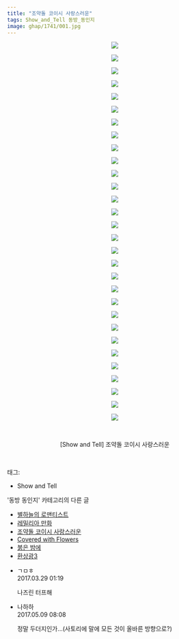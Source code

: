 ```yaml
---
title: "조약돌 코이시 사랑스러운"
tags: Show_and_Tell 동방_동인지
image: ghap/1741/001.jpg
---
```

<div class="article">
<p style="text-align: center; clear: none; float: none;"><img src="{{ site.nasurl }}/ghap/1741/001.jpg"/></p>
<p style="text-align: center; clear: none; float: none;"><img src="{{ site.nasurl }}/ghap/1741/002.jpg"/></p>
<p style="text-align: center; clear: none; float: none;"><img src="{{ site.nasurl }}/ghap/1741/003.jpg"/></p>
<p style="text-align: center; clear: none; float: none;"><img src="{{ site.nasurl }}/ghap/1741/004.jpg"/></p>
<p style="text-align: center; clear: none; float: none;"><img src="{{ site.nasurl }}/ghap/1741/005.jpg"/></p>
<p style="text-align: center; clear: none; float: none;"><img src="{{ site.nasurl }}/ghap/1741/006.jpg"/></p>
<p style="text-align: center; clear: none; float: none;"><img src="{{ site.nasurl }}/ghap/1741/007.jpg"/></p>
<p style="text-align: center; clear: none; float: none;"><img src="{{ site.nasurl }}/ghap/1741/008.jpg"/></p>
<p style="text-align: center; clear: none; float: none;"><img src="{{ site.nasurl }}/ghap/1741/009.jpg"/></p>
<p style="text-align: center; clear: none; float: none;"><img src="{{ site.nasurl }}/ghap/1741/010.jpg"/></p>
<p style="text-align: center; clear: none; float: none;"><img src="{{ site.nasurl }}/ghap/1741/011.jpg"/></p>
<p style="text-align: center; clear: none; float: none;"><img src="{{ site.nasurl }}/ghap/1741/012.jpg"/></p>
<p style="text-align: center; clear: none; float: none;"><img src="{{ site.nasurl }}/ghap/1741/013.jpg"/></p>
<p style="text-align: center; clear: none; float: none;"><img src="{{ site.nasurl }}/ghap/1741/014.jpg"/></p>
<p style="text-align: center; clear: none; float: none;"><img src="{{ site.nasurl }}/ghap/1741/015.jpg"/></p>
<p style="text-align: center; clear: none; float: none;"><img src="{{ site.nasurl }}/ghap/1741/016.jpg"/></p>
<p style="text-align: center; clear: none; float: none;"><img src="{{ site.nasurl }}/ghap/1741/017.jpg"/></p>
<p style="text-align: center; clear: none; float: none;"><img src="{{ site.nasurl }}/ghap/1741/018.jpg"/></p>
<p style="text-align: center; clear: none; float: none;"><img src="{{ site.nasurl }}/ghap/1741/019.jpg"/></p>
<p style="text-align: center; clear: none; float: none;"><img src="{{ site.nasurl }}/ghap/1741/020.jpg"/></p>
<p style="text-align: center; clear: none; float: none;"><img src="{{ site.nasurl }}/ghap/1741/021.jpg"/></p>
<p style="text-align: center; clear: none; float: none;"><img src="{{ site.nasurl }}/ghap/1741/022.jpg"/></p>
<p style="text-align: center; clear: none; float: none;"><img src="{{ site.nasurl }}/ghap/1741/023.jpg"/></p>
<p style="text-align: center; clear: none; float: none;"><img src="{{ site.nasurl }}/ghap/1741/024.jpg"/></p>
<p style="text-align: center; clear: none; float: none;"><img src="{{ site.nasurl }}/ghap/1741/025.jpg"/></p>
<p style="text-align: center; clear: none; float: none;"><img src="{{ site.nasurl }}/ghap/1741/026.jpg"/></p>
<p style="text-align: center; clear: none; float: none;"><img src="{{ site.nasurl }}/ghap/1741/027.jpg"/></p>
<p style="text-align: center; clear: none; float: none;"><img src="{{ site.nasurl }}/ghap/1741/028.jpg"/></p>
<p style="text-align: center; clear: none; float: none;"><img src="{{ site.nasurl }}/ghap/1741/029.jpg"/></p>
<p style="text-align: center; clear: none; float: none;"><img src="{{ site.nasurl }}/ghap/1741/030.jpg"/></p>
<p style="text-align: center; clear: none; float: none;"><br/></p>
<p style="text-align: center; clear: none; float: none;">[Show and Tell] 조약돌 코이시 사랑스러운</p>
<p><br/></p>
</div><div class="tagTrail">
<p>태그: </p>
<ul>
<li>Show and Tell</li>
</ul>
</div><div class="another">
<p>'동방 동인지' 카테고리의 다른 글</p>
<ul>
<li><a href="/2016-08-21-ghap_1744">별하늘의 로맨티스트</a></li>
<li><a href="/2016-08-21-ghap_1742">레밀리아 만화</a></li>
<li><a href="/2016-08-21-ghap_1741">조약돌 코이시 사랑스러운</a></li>
<li><a href="/2016-08-21-ghap_1739">Covered with Flowers</a></li>
<li><a href="/2016-08-21-ghap_1738">붉은 밤에</a></li>
<li><a href="/2016-08-20-ghap_1736">환상광3</a></li>
</ul>
</div><div class="cb_module cb_fluid">
<div class="cb_wrt cb_profile">
<div class="comment">
<ul>
<li class="cb_thumb_off" id="comment14951989">
<div class="cb_comment_area">
<div class="cb_info_area">
<div class="cb_section">
<span class="cb_nick_name">ㄱㅁㅎ</span>
</div>
<div class="cb_section">
<span class="cb_date">2017.03.29 01:19 </span>
</div>
</div>
<div class="cb_dsc_comment">
<p class="cb_dsc">
											나즈린 터프해
										</p>
</div>
</div></li>
<li class="cb_thumb_off" id="comment14984051">
<div class="cb_comment_area">
<div class="cb_info_area">
<div class="cb_section">
<span class="cb_nick_name">나하하</span>
</div>
<div class="cb_section">
<span class="cb_date">2017.05.09 08:08 </span>
</div>
</div>
<div class="cb_dsc_comment">
<p class="cb_dsc">
											정말 두더지인가…(사토리에 말에 모든 것이 올바른 방향으로?)
										</p>
</div>
</div></li>
</ul>
</div>
</div><!-- commentList close -->
</div>
<br/>
<p id="refer"></p>
<br/>
